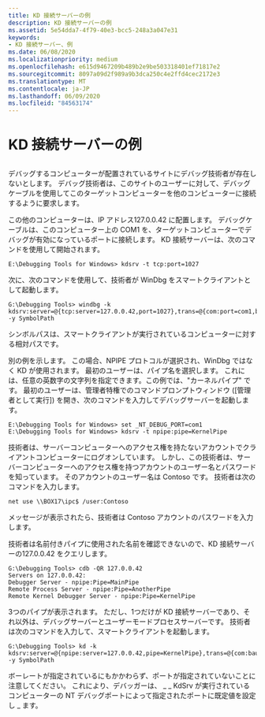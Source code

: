 ```yaml
---
title: KD 接続サーバーの例
description: KD 接続サーバーの例
ms.assetid: 5e54dda7-4f79-40e3-bcc5-248a3a047e31
keywords:
- KD 接続サーバー、例
ms.date: 06/08/2020
ms.localizationpriority: medium
ms.openlocfilehash: e615d9467209b489b2e9be503318401ef71817e2
ms.sourcegitcommit: 8097a09d2f989a9b3dca250c4e2ffd4cec2172e3
ms.translationtype: MT
ms.contentlocale: ja-JP
ms.lasthandoff: 06/09/2020
ms.locfileid: "84563174"
---
```

# <a name="kd-connection-server-examples"></a>KD 接続サーバーの例


## <span id="ddk_kd_connection_server_examples_dbg"></span><span id="DDK_KD_CONNECTION_SERVER_EXAMPLES_DBG"></span>


デバッグするコンピューターが配置されているサイトにデバッグ技術者が存在しないとします。 デバッグ技術者は、このサイトのユーザーに対して、デバッグケーブルを使用してこのターゲットコンピューターを他のコンピューターに接続するように要求します。

この他のコンピューターは、IP アドレス127.0.0.42 に配置します。 デバッグケーブルは、このコンピューター上の COM1 を、ターゲットコンピューターでデバッグが有効になっているポートに接続します。 KD 接続サーバーは、次のコマンドを使用して開始されます。

```console
E:\Debugging Tools for Windows> kdsrv -t tcp:port=1027
```

次に、次のコマンドを使用して、技術者が WinDbg をスマートクライアントとして起動します。

```console
G:\Debugging Tools> windbg -k kdsrv:server=@{tcp:server=127.0.0.42,port=1027},trans=@{com:port=com1,baud=57600} -y SymbolPath
```

シンボルパスは、スマートクライアントが実行されているコンピューターに対する相対パスです。

別の例を示します。 この場合、NPIPE プロトコルが選択され、WinDbg ではなく KD が使用されます。 最初のユーザーは、パイプ名を選択します。 これには、任意の英数字の文字列を指定できます。この例では、"カーネルパイプ" です。 最初のユーザーは、管理者特権でのコマンドプロンプトウィンドウ ([管理者として実行]) を開き、次のコマンドを入力してデバッグサーバーを起動します。

```console
E:\Debugging Tools for Windows> set _NT_DEBUG_PORT=com1
E:\Debugging Tools for Windows> kdsrv -t npipe:pipe=KernelPipe
```

技術者は、サーバーコンピューターへのアクセス権を持たないアカウントでクライアントコンピューターにログオンしています。 しかし、この技術者は、サーバーコンピューターへのアクセス権を持つアカウントのユーザー名とパスワードを知っています。 そのアカウントのユーザー名は Contoso です。 技術者は次のコマンドを入力します。

```console
net use \\BOX17\ipc$ /user:Contoso
```

メッセージが表示されたら、技術者は Contoso アカウントのパスワードを入力します。

技術者は名前付きパイプに使用された名前を確認できないので、KD 接続サーバーの127.0.0.42 をクエリします。

```console
G:\Debugging Tools> cdb -QR 127.0.0.42
Servers on 127.0.0.42:
Debugger Server - npipe:Pipe=MainPipe
Remote Process Server - npipe:Pipe=AnotherPipe
Remote Kernel Debugger Server - npipe:Pipe=KernelPipe
```

3つのパイプが表示されます。 ただし、1つだけが KD 接続サーバーであり、それ以外は、デバッグサーバーとユーザーモードプロセスサーバーです。 技術者は次のコマンドを入力して、スマートクライアントを起動します。

```console
G:\Debugging Tools> kd -k kdsrv:server=@{npipe:server=127.0.0.42,pipe=KernelPipe},trans=@{com:baud=57600} -y SymbolPath
```

ボーレートが指定されているにもかかわらず、ポートが指定されていないことに注意してください。 これにより、デバッガーは、 \_ \_ KdSrv が実行されているコンピューターの NT デバッグポートによって指定されたポートに既定値を設定し \_ ます。

